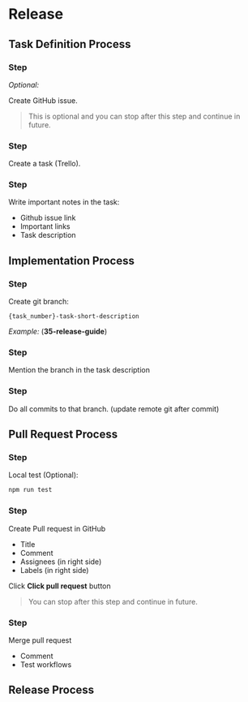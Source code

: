 # Release

## Task Definition Process

### Step

*Optional:*

Create GitHub issue.

> This is optional and you can stop after this step and continue in future.

### Step

Create a task (Trello).

### Step

Write important notes in the task:

- Github issue link
- Important links
- Task description



## Implementation Process

### Step

Create git branch:

`{task_number}-task-short-description`

*Example:* (**35-release-guide**)

### Step

Mention the branch in the task description

### Step

Do all commits to that branch. (update remote git after commit)



## Pull Request Process

### Step

Local test (Optional):

```bash
npm run test
```

### Step

Create Pull request in GitHub

- Title
- Comment
- Assignees (in right side)
- Labels (in right side)

Click **Click pull request** button

> You can stop after this step and continue in future.


### Step

Merge pull request

- Comment
- Test workflows


## Release Process
